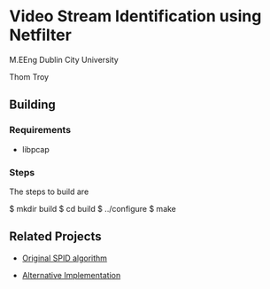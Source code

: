# Video Stream Identification using Netfilter

M.EEng Dublin City University

Thom Troy

## Building

### Requirements

* libpcap

### Steps

The steps to build are

  $ mkdir build
  $ cd build
  $ ../configure
  $ make

## Related Projects

* [Original SPID algorithm](http://sourceforge.net/projects/spid/)

* [Alternative Implementation](https://github.com/cit/Spid)

